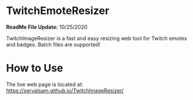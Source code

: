 # TwitchEmoteResizer
**ReadMe File Update:** 10/25/2020

TwitchImageResizer is a fast and easy resizing web tool for Twitch emotes and badges. Batch files are supported!

# How to Use
The live web page is located at: https://servalsam.github.io/TwitchImageResizer/
